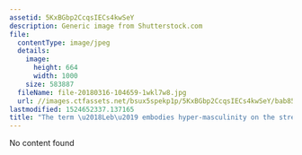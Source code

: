 ```yaml
---
assetid: 5KxBGbp2CcqsIECs4kwSeY
description: Generic image from Shutterstock.com
file:
  contentType: image/jpeg
  details:
    image:
      height: 664
      width: 1000
    size: 583887
  fileName: file-20180316-104659-1wkl7w8.jpg
  url: //images.ctfassets.net/bsux5spekp1p/5KxBGbp2CcqsIECs4kwSeY/bab85a539d1ce8e37364b1dd290bea94/file-20180316-104659-1wkl7w8.jpg
lastmodified: 1524652337.137165
title: "The term \u2018Leb\u2019 embodies hyper-masculinity on the street."
---
```

No content found
